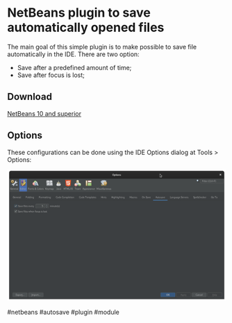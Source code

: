 # NetBeans plugin to save automatically opened files

The main goal of this simple plugin is to make possible to save file automatically in the IDE. There are two option:
* Save after a predefined amount of time;
* Save after focus is lost;

## Download

[NetBeans 10 and superior](https://github.com/mgraciano/netbeans-module-autosave/releases/download/1.0/autosave-1.0.nbm)

## Options

These configurations can be done using the IDE Options dialog at Tools > Options:

![Image of Options Dialog](images/options_dialog.png)

#netbeans #autosave #plugin #module
